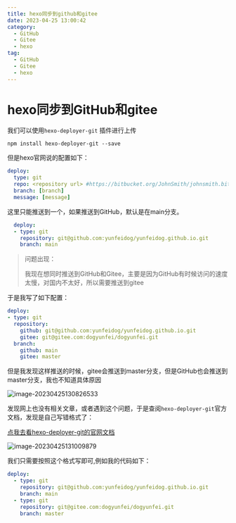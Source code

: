 ```yaml
---
title: hexo同步到github和gitee
date: 2023-04-25 13:00:42
category:
  - GitHub
  - Gitee
  - hexo
tag: 
  - GitHub
  - Gitee
  - hexo
---
```


# hexo同步到GitHub和gitee

我们可以使用`hexo-deployer-git` 插件进行上传

```shell
npm install hexo-deployer-git --save
```

但是hexo官网说的配置如下：

```yml
deploy:
  type: git
  repo: <repository url> #https://bitbucket.org/JohnSmith/johnsmith.bitbucket.io
  branch: [branch]
  message: [message]
```

这里只能推送到一个，如果推送到GitHub，默认是在main分支。

```yml
  deploy:
  - type: git
    repository: git@github.com:yunfeidog/yunfeidog.github.io.git
    branch: main
```

> 问题出现：
>
> 我现在想同时推送到GitHub和Gitee，主要是因为GitHub有时候访问的速度太慢，对国内不太好，所以需要推送到gitee

于是我写了如下配置：

```yml
deploy:
- type: git
  repository:
    github: git@github.com:yunfeidog/yunfeidog.github.io.git
    gitee: git@gitee.com:dogyunfei/dogyunfei.git
  branch:
    github: main
    gitee: master
```

但是我发现这样推送的时候，gitee会推送到master分支，但是GitHub也会推送到master分支，我也不知道具体原因

![image-20230425130826533](https://cdn.jsdelivr.net/gh/yunfeidog/picture-bed@main/img/202304251308598.png)

发现网上也没有相关文章，或者遇到这个问题，于是查阅`hexo-deployer-git`官方文档，发现是自己写错格式了：

[点我去看hexo-deployer-git的官网文档](https://github.com/hexojs/hexo-deployer-git)

![image-20230425131009879](https://cdn.jsdelivr.net/gh/yunfeidog/picture-bed@main/img/202304251310901.png)



我们只需要按照这个格式写即可,例如我的代码如下：

```yml
deploy:
  - type: git
    repository: git@github.com:yunfeidog/yunfeidog.github.io.git
    branch: main
  - type: git
    repository: git@gitee.com:dogyunfei/dogyunfei.git
    branch: master
```

